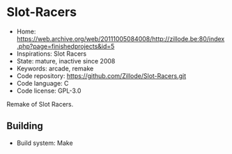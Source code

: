 # Slot-Racers

- Home: https://web.archive.org/web/20111005084008/http://zillode.be:80/index.php?page=finishedprojects&id=5
- Inspirations: Slot Racers
- State: mature, inactive since 2008
- Keywords: arcade, remake
- Code repository: https://github.com/Zillode/Slot-Racers.git
- Code language: C
- Code license: GPL-3.0

Remake of Slot Racers.

## Building

- Build system: Make
